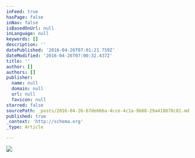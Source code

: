 ```yaml
---
inFeed: true
hasPage: false
inNav: false
isBasedOnUrl: null
inLanguage: null
keywords: []
description: ''
datePublished: '2016-04-26T07:01:21.759Z'
dateModified: '2016-04-26T07:00:32.437Z'
title: ''
author: []
authors: []
publisher:
  name: null
  domain: null
  url: null
  favicon: null
starred: false
sourcePath: _posts/2016-04-26-67de666a-4cce-4c1a-9b88-29a418878c82.md
published: true
_context: 'http://schema.org'
_type: Article

---
```

![](https://the-grid-user-content.s3-us-west-2.amazonaws.com/70301f21-3a26-4293-a1c5-abe1aeb1bc4c.jpg)